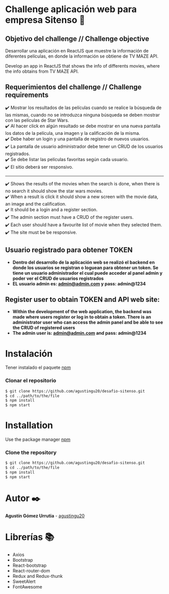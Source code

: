 # Challenge aplicación web para empresa Sitenso :rocket:
## Objetivo del challenge // Challenge objective
Desarrollar una aplicación en ReactJS que muestre la información de diferentes películas, en donde la información se obtiene de TV MAZE API. 

Develop an app in ReactJS that shows the info of differents movies, where the info obtains from TV MAZE API.

## Requerimientos del challenge // Challenge requirements

✔️ Mostrar los resultados de las películas cuando se realice la búsqueda de las mismas, cuando no se introduzca ninguna búsqueda se deben mostrar con las películas de Star Wars.
<br />
✔️ Al hacer click en algún resultado se debe mostrar en una nueva pantalla los datos de la película, una imagen y la calificación de la misma.
<br />
✔️ Debe haber un login y una pantalla de registro de nuevos usuarios.
<br />
✔️ La pantalla de usuario administrador debe tener un CRUD de los usuarios registrados.
<br />
✔️ Se debe listar las películas favoritas según cada usuario.
<br />
✔️ El sitio deberá ser responsivo.
***
✔️ Shows the results of the movies when the search is done, when there is no search it should show the star wars movies.
<br />
✔️ When a result is click it should show a new screen with the movie data, an image and the calification.
<br />
✔️ It should be a login and a register section.
<br />
✔️ The admin section must have a CRUD of the register users.
<br />
✔️ Each user should have a favourite list of movie when they selected them.
<br />
✔️ The site must be be responsive.
<br />

## Usuario registrado para obtener TOKEN
- **Dentro del desarrollo de la aplicación web se realizó el backend en donde los usuarios se registran o loguean para obtener un token. Se tiene un usuario administrador el cual puede acceder al panel admin y poder ver el CRUD de usuarios registrados**
- **EL usuario admin es: admin@admin.com y pass: admin@1234**

## Register user to obtain TOKEN and API web site:
- **Within the development of the web application, the backend was made where users register or log in to obtain a token. There is an administrator user who can access the admin panel and be able to see the CRUD of registered users**
- **The admin user is: admin@admin.com and pass: admin@1234**

# Instalación
Tener instalado el paquete [npm](https://www.npmjs.com/)
<br />

### Clonar el repositorio

```bash
$ git clone https://github.com/agustingu20/desafio-sitenso.git
$ cd ../path/to/the/file
$ npm install
$ npm start

```

# Installation
Use the package manager [npm](https://www.npmjs.com/)
<br />

### Clone the repository

```bash
$ git clone https://github.com/agustingu20/desafio-sitenso.git
$ cd ../path/to/the/file
$ npm install
$ npm start

```

# Autor ✒️
**Agustín Gómez Urrutia** - [agustingu20](https://github.com/agustingu20)

# Librerías 📚
- Axios
- Bootstrap
- React-bootstrap
- React-router-dom
- Redux and Redux-thunk
- SweetAlert
- FontAwesome

